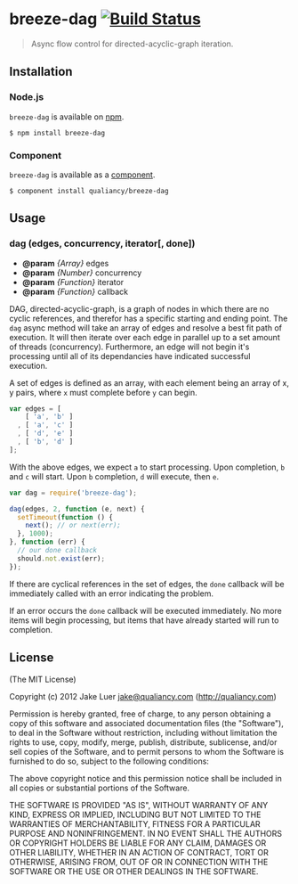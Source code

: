 # breeze-dag [![Build Status](https://secure.travis-ci.org/qualiancy/breeze-dag.png?branch=master)](https://travis-ci.org/qualiancy/breeze-dag)

> Async flow control for directed-acyclic-graph iteration.

## Installation

### Node.js

`breeze-dag` is available on [npm](http://npmjs.org).

    $ npm install breeze-dag

### Component

`breeze-dag` is available as a [component](https://github.com/component/component).

    $ component install qualiancy/breeze-dag

## Usage

### dag (edges, concurrency, iterator[, done])

* **@param** _{Array}_ edges 
* **@param** _{Number}_ concurrency 
* **@param** _{Function}_ iterator 
* **@param** _{Function}_ callback 

DAG, directed-acyclic-graph, is a graph of nodes in
which there are no cyclic references, and therefor has
a specific starting and ending point. The `dag` async
method will take an array of edges and resolve a best
fit path of execution. It will then iterate over each
edge in parallel up to a set amount of threads (concurrency).
Furthermore, an edge will not begin it's processing until
all of its dependancies have indicated successful execution.

A set of edges is defined as an array, with each element being
an array of x, y pairs, where `x` must complete before `y`
can begin.

```js
var edges = [
    [ 'a', 'b' ]
  , [ 'a', 'c' ]
  , [ 'd', 'e' ]
  , [ 'b', 'd' ]
];
```

With the above edges, we expect `a` to start processing. Upon
completion, `b` and `c` will start. Upon `b` completion, `d`
will execute, then `e`.

```js
var dag = require('breeze-dag');

dag(edges, 2, function (e, next) {
  setTimeout(function () {
    next(); // or next(err);
  }, 1000);
}, function (err) {
  // our done callback
  should.not.exist(err);
});
```

If there are cyclical references in the set of edges, the `done`
callback will be immediately called with an error indicating
the problem.

If an error occurs the `done` callback will
be executed immediately. No more items will begin processing,
but items that have already started will run to completion.

## License

(The MIT License)

Copyright (c) 2012 Jake Luer <jake@qualiancy.com> (http://qualiancy.com)

Permission is hereby granted, free of charge, to any person obtaining a copy
of this software and associated documentation files (the "Software"), to deal
in the Software without restriction, including without limitation the rights
to use, copy, modify, merge, publish, distribute, sublicense, and/or sell
copies of the Software, and to permit persons to whom the Software is
furnished to do so, subject to the following conditions:

The above copyright notice and this permission notice shall be included in
all copies or substantial portions of the Software.

THE SOFTWARE IS PROVIDED "AS IS", WITHOUT WARRANTY OF ANY KIND, EXPRESS OR
IMPLIED, INCLUDING BUT NOT LIMITED TO THE WARRANTIES OF MERCHANTABILITY,
FITNESS FOR A PARTICULAR PURPOSE AND NONINFRINGEMENT. IN NO EVENT SHALL THE
AUTHORS OR COPYRIGHT HOLDERS BE LIABLE FOR ANY CLAIM, DAMAGES OR OTHER
LIABILITY, WHETHER IN AN ACTION OF CONTRACT, TORT OR OTHERWISE, ARISING FROM,
OUT OF OR IN CONNECTION WITH THE SOFTWARE OR THE USE OR OTHER DEALINGS IN
THE SOFTWARE.
